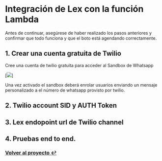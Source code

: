 # Integración de Lex con la función Lambda

Antes de continuar, asegúrese de haber realizado los pasos anteriores y confirmar que todo funciona y que el boto está agendando correctamente. 

## 1. Crear una cuenta gratuita de Twilio

Cree una cuenta de twilio gratuita para acceder al Sandbox de Whatsapp


<a href="http://www.youtube.com/watch?v=O2PB6o2E8aA" target="_blank">[![](http://img.youtube.com/vi/O2PB6o2E8aA/0.jpg)]</a>


Una vez activado el sandbox deberá enrolar usuarios enviando un mensaje personalizado a el número de whatsapp provisto por twilio.

## 2. Twilio account SID y AUTH Token
## 3. Lex endopoint url de Twilio channel
## 4. Pruebas end to end.

### **[Volver al proyecto ↩️ ](README_Step_by_Step.md)**